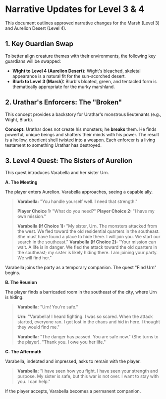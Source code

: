 # Narrative Updates for Level 3 & 4

This document outlines approved narrative changes for the Marsh (Level 3) and Aurelion Desert (Level 4).

## 1. Key Guardian Swap

To better align creature themes with their environments, the following key guardians will be swapped:

- **Wight to Level 4 (Aurelion Desert):** Wight's bleached, skeletal appearance is a natural fit for the sun-scorched desert.
- **Blurb to Level 3 (Marsh):** Blurb's bloated, green, and tentacled form is thematically appropriate for the murky marshland.

## 2. Urathar's Enforcers: The "Broken"

This concept provides a backstory for Urathar's monstrous lieutenants (e.g., Wight, Blurb).

**Concept:** Urathar does not create his monsters; he **breaks** them. He finds powerful, unique beings and shatters their minds with his power. The result is a hollow, obedient shell twisted into a weapon. Each enforcer is a living testament to something Urathar has destroyed.

## 3. Level 4 Quest: The Sisters of Aurelion

This quest introduces Varabella and her sister Urn.

**A. The Meeting**

The player enters Aurelion. Varabella approaches, seeing a capable ally.

> **Varabella:** "You handle yourself well. I need that strength."
>
> **Player Choice 1:** "What do you need?"
> **Player Choice 2:** "I have my own mission."
>
> **Varabella (If Choice 1):** "My sister, Urn. The monsters attacked from the west. We fled toward the old residential quarters in the southeast. She must have found a place to hide there. I will join you. We start our search in the southeast."
> **Varabella (If Choice 2):** "Your mission can wait. A life is in danger. We fled the attack toward the old quarters in the southeast; my sister is likely hiding there. I am joining your party. We will find her."

Varabella joins the party as a temporary companion. The quest "Find Urn" begins.

**B. The Reunion**

The player finds a barricaded room in the southeast of the city, where Urn is hiding.

> **Varabella:** "Urn! You're safe."
>
> **Urn:** "Varabella! I heard fighting. I was so scared. When the attack started, everyone ran. I got lost in the chaos and hid in here. I thought they would find me."
>
> **Varabella:** "The danger has passed. You are safe now." (She turns to the player). "Thank you. I owe you her life."

**C. The Aftermath**

Varabella, indebted and impressed, asks to remain with the player.

> **Varabella:** "I have seen how you fight. I have seen your strength and purpose. My sister is safe, but this war is not over. I want to stay with you. I can help."

If the player accepts, Varabella becomes a permanent companion.
